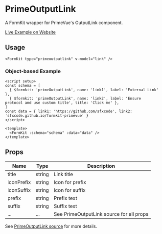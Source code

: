# PrimeOutputLink

A FormKit wrapper for PrimeVue's OutputLink component.

[Live Example on Website](https://formkit-primevue.netlify.app/outputs/outputlink)

## Usage
```vue
<FormKit type="primeoutputlink" v-model="link" />
```

### Object-based Example
```vue
<script setup>
const schema = [
  { $formkit: 'primeOutputLink', name: 'link1', label: 'External Link' },
  { $formkit: 'primeOutputLink', name: 'link2', label: 'Ensure protocol and use custom title', title: 'Click me' },
]
const data = { link1: 'https://github.com/sfxcode', link2: 'sfxcode.github.io/formkit-primevue' }
</script>

<template>
  <FormKit :schema="schema" :data="data" />
</template>
```

## Props
| Name         | Type      | Description |
|--------------|-----------|-------------|
| title        | string    | Link title |
| iconPrefix   | string    | Icon for prefix |
| iconSuffix   | string    | Icon for suffix |
| prefix       | string    | Prefix text |
| suffix       | string    | Suffix text |
| ...          | ...       | See PrimeOutputLink source for all props |

See [PrimeOutputLink source](https://github.com/sfxcode/formkit-primevue/tree/main/src/components/PrimeOutputLink.vue) for more details.
